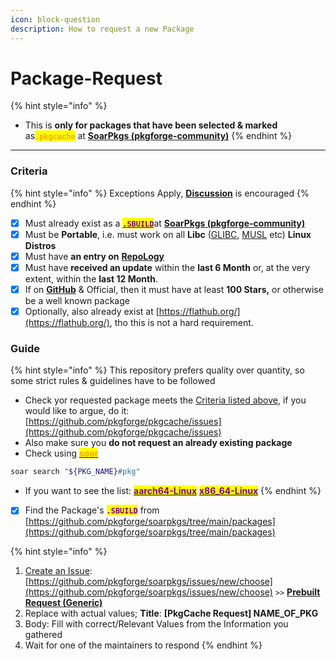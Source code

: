 ```yaml
---
icon: block-question
description: How to request a new Package
---
```


# Package-Request

{% hint style="info" %}
* This is **only for packages that have been selected & marked** as<mark style="color:orange;">**`.pkgcache`**</mark> at [**SoarPkgs (pkgforge-community)**](https://github.com/pkgforge/soarpkgs/blob/main/README.md)
{% endhint %}

***

### Criteria

{% hint style="info" %}
Exceptions Apply, [**Discussion**](https://github.com/pkgforge/pkgcache/issues) is encouraged
{% endhint %}

* [x] Must already exist as a [<mark style="color:purple;">**`.SBUILD`**</mark>](broken-reference)at [**SoarPkgs (pkgforge-community)**](https://github.com/pkgforge/soarpkgs/blob/main/README.md)
* [x] Must be **Portable**, i.e. must work on all **Libc** ([GLIBC](https://www.gnu.org/software/libc/), [MUSL](https://musl.libc.org/) etc) **Linux Distros**
* [x] Must have **an entry on** [**RepoLogy**](https://repology.org/projects/)
* [x] Must have **received an update** within the **last 6 Month** or, at the very extent, within the **last 12 Month**.
* [x] If on [**GitHub**](https://github.com/) & Official, then it must have at least **100 Stars,** or otherwise be a well known package
* [x] Optionally, also already exist at [https://flathub.org/](https://flathub.org/), tho this is not a hard requirement.

### Guide

{% hint style="info" %}
This repository prefers quality over quantity, so some strict rules & guidelines have to be followed

* Check yor requested package meets the [Criteria listed above](https://docs.pkgforge.dev/orgs/pkgforge-core/projects/pkgcache/package-request#criteria), if you would like to argue, do it: [https://github.com/pkgforge/pkgcache/issues](https://github.com/pkgforge/pkgcache/issues)
* Also make sure you **do not request an already existing package**
* Check using [<mark style="color:orange;">**soar**</mark>](https://soar.qaidvoid.dev/search)

```bash
soar search "${PKG_NAME}#pkg"
```

* If you want to see the list: [<mark style="color:purple;">**aarch64-Linux**</mark>](https://github.com/pkgforge/pkgcache/tree/main/aarch64-Linux) [<mark style="color:purple;">**x86\_64-Linux**</mark>](https://github.com/pkgforge/pkgcache/tree/main/x86_64-Linux)
{% endhint %}

* [x] Find the Package's <mark style="color:purple;">**`.SBUILD`**</mark> from [https://github.com/pkgforge/soarpkgs/tree/main/packages](https://github.com/pkgforge/soarpkgs/tree/main/packages)

{% hint style="info" %}
1. [Create an Issue](https://github.com/pkgforge/soarpkgs/issues/new/choose): [https://github.com/pkgforge/soarpkgs/issues/new/choose](https://github.com/pkgforge/soarpkgs/issues/new/choose) `>>` [**Prebuilt Request (Generic)**](https://github.com/pkgforge/soarpkgs/issues/new?assignees=Azathothas\&labels=pkgcache\&projects=\&template=prebuilt-request--generic-.md\&title=%5BPkgCache+Request%5D+NAME_OF_PKG)
2. Replace with actual values; **Title**: **\[PkgCache Request] NAME\_OF\_PKG**
3. Body: Fill with correct/Relevant Values from the Information you gathered
4. Wait for one of the maintainers to respond
{% endhint %}

